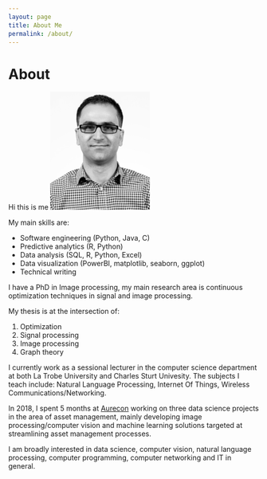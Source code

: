 ```yaml
---
layout: page
title: About Me
permalink: /about/
---
```


# About
Hi this is me ![](/images/profile.png)

My main skills are:
  * Software engineering (Python, Java, C)
  * Predictive analytics (R, Python)
  * Data analysis (SQL, R, Python, Excel)
  * Data visualization (PowerBI, matplotlib, seaborn, ggplot)
  * Technical writing

I have a PhD in Image processing, my main research area is continuous optimization techniques in signal and image processing.

My thesis is at the intersection of:

1. Optimization
2. Signal processing
3. Image processing
4. Graph theory

I currently work as a sessional lecturer in the computer science department at both La Trobe University and Charles Sturt Univesity. The subjects I teach include: Natural Language Processing, Internet Of Things, Wireless Communications/Networking.

In 2018, I spent 5 months at [Aurecon](https://www.aurecongroup.com/) working on three data science projects in the area of asset management, mainly developing image processing/computer vision and machine learning solutions targeted at streamlining asset management processes.

I am broadly interested in data science, computer vision, natural language processing, computer programming, computer networking and IT in general.
